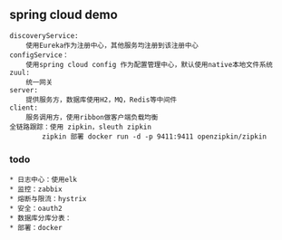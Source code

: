 ## spring cloud demo
```text
discoveryService:
    使用Eureka作为注册中心，其他服务均注册到该注册中心
configService：
    使用spring cloud config 作为配置管理中心，默认使用native本地文件系统
zuul:
    统一网关
server:
    提供服务方，数据库使用H2，MQ，Redis等中间件
client:
    服务调用方，使用ribbon做客户端负载均衡
全链路跟踪：使用 zipkin，sleuth zipkin 
        zipkin 部署 docker run -d -p 9411:9411 openzipkin/zipkin

```

### todo
    * 日志中心：使用elk
    * 监控：zabbix
    * 熔断与限流：hystrix
    * 安全：oauth2
    * 数据库分库分表：
    * 部署：docker
